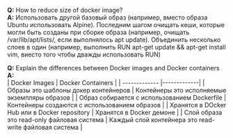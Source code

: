 **Q:** How to reduce size of docker image?  
**A:** Использовать другой базовый образ (например, вместо образа Ubuntu использовать Alpine). Последним шагом очищать кеши, которые могли быть созданы при сборке образа (например, очищать /var/lib/apt/lists/, если выполнялось apt update). Объединить несколько слоев в один (например, выполнить RUN apt-get update && apt-get install vim, виесто того чтобы дважды использовать RUN)  
  
**Q:**  Explain the differences between Docker images and Docker containers  
**A:**  
| Docker Images        | Docker Containers           |
| ------------- |-------------|
| Образы это шаблоны докер контейнеров      | Контейнеры это исполняемые экземпляры образов |
| Образ собирается с использованием Dockerfile     | Контейнеры создаются с использованием образов      |
| Хранятся в DOcker Hub или в Docker repository | Хранятся в Docker демоне      |
| Слой образа это read-only файловая система | Каждый слой контейнера это read-write файловая система      |